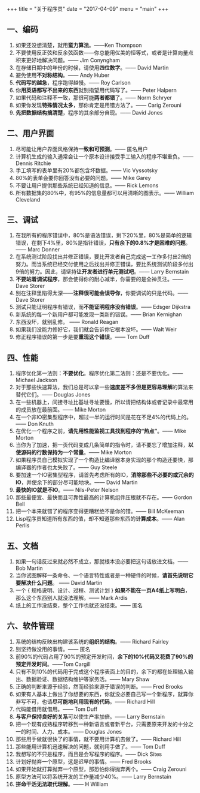 +++
title = "关于程序员"
date = "2017-04-09"
menu = "main"
+++

## **一、编码**

1. 如果还没想清楚，就用**蛮力算法**。——Ken Thompson
2. 不要使用反正弦和反余弦函数——你总能用优美的恒等式，或者是计算向量点积来更好地解决问题。—— Jim Conyngham
3. 在存储日期中的年份的时候，请使用**四位数字**。—— David Martin
4. 避免使用**不对称结构**。—— Andy Huber
5. **代码写的越急**，程序跑得越慢。—— Roy Carlson
6. 你**用英语都写不出来的东西**就别指望用代码写了。—— Peter Halpern
7. 如果代码和注释不一致，那很可能**两者都错**了。—— Norm Schryer
8. 如果你发现**特殊情况太多**，那你肯定是用错方法了。—— Carig Zerouni
9. **先把数据结构搞清楚**，程序的其余部分自现。—— David Jones


## **二、用户界面**

1. 尽可能让用户界面风格保持**一致和可预测**。—— 匿名用户
2. 计算机生成的输入通常会让一个原本设计接受手工输入的程序不堪重负。—— Dennis Ritchie
3. 手工填写的表单里有20%都包含坏数据。—— Vic Vyssotsky
4. 80%的表单会要你回答没有必要的问题。—— Mike Garey
5. 不要让用户提供那些系统已经知道的信息。—— Rick Lemons
6. 所有数据集的80%中，有95%的信息量都可以用清晰的图表示。—— William Cleveland


##  **三、调试**

1. 在我所有的程序错误中，80%是语法错误，剩下20%里，80%是简单的逻辑错误，在剩下4%里，80%是指针错误，**只有余下的0.8%才是困难的问题**。—— Marc Donner
2. 在系统测试阶段找出并修正错误，要比开发者自己完成这一工作多付出2倍的努力。而当系统已经交付使用之后找出并修正错误，要比系统测试阶段多付出9倍的努力。因此，请坚持**让开发者进行单元测试吧**。—— Larry Bernstain
3. **不要站着调试程序**，那会使得你的耐心减半，你需要的是全神贯注。—— Dave Storer
4. 别在注释里陷得太深——**注释很可能会误导你**，你要调试的只是代码。—— Dave Storer
5. 测试只能证明程序有错误，而**不能证明程序没有错误**。—— Edsger Dijkstra
6. 新系统的每一个新用户都可能发现一类新的错误。—— Brian Kernighan
7. 东西没坏，就别乱修。 —— Ronald Reagan
8. 如果我们没能力修好它，我们就会告诉你它根本没坏。—— Walt Weir
9. 修正程序错误的第一步是要**重现这个错误**。—— Tom Duff


## **四、性能**

1. 程序优化第一法则：**不要优化**。程序优化第二法则：还是不要优化。—— Michael Jackson
2. 对于那些快速算法，我们总是可以拿一些**速度差不多但是更容易理解**的算法来替代它们。—— Douglas Jones
3. 在一些机器上，间接寻址比基址寻址要慢，所以请把结构体或者记录中最常用的成员放在最前面。—— Mike Morton
4. 在一个非IO密集型程序中，超过一半的运行时间是花在不足4%的代码上的。—— Don Knuth
5. 在优化一个程序之前，**请先用性能监视工具找到程序的“热点”**。—— Mike Morton
6. 当你为了加速，把一页代码变成几条简单的指令时，请不要忘了增加注释，**以使源码的行数保持为一个常量**。—— Mike Morton
7. 如果程序员自己模拟实现了一个构造比编译器本身实现的那个构造还要快，那编译器的作者也太失败了。—— Guy Steele
8. 要加速一个IO密集型程序，请首先考虑所有的IO，**消除那些不必要的或冗余的IO**，并使余下的部分尽可能地块。—— David Martin
9. **最快的IO就是不IO**。—— Nils-Peter Nelson
10. 那些最便宜、最快而且可靠性最高的计算机组件压根就不存在。—— Gordon Bell
11. 把一个本来就错了的程序变得更糟糕绝不是你的错。—— Bill McKeeman
12. Lisp程序员知道所有东西的值，却不知道那些东西的**计算成本**。—— Alan Perlis



## **五、文档**

1. 如果一句话反过来就必然不成立，那就根本没必要把这句话放进文档。—— Bob Martin
2. 当你试图解释一条命令、一个语言特性或者是一种硬件的时候，**请首先说明它要解决什么问题**。 —— David Martin
3. 一个 { 规格说明、设计、过程、测试计划 } **如果不能在一页A4纸上写明白**，那么这个东西别人就没法理解。—— Mark Ardis
4. 纸上的工作没结束，整个工作也就还没结束。—— 匿名


## 六、软件管理

1. 系统的结构反映出构建该系统的**组织的结构**。—— Richard Fairley
2. 别坚持做没用的事情。—— 匿名
3. 前90%的代码占用了90%的预定开发时间，**余下的10%代码又花费了90%的预定开发时间**。——Tom Cargill
4. 只有不到10%的代码用于完成这个程序表面上的目的，余下的都在处理输入输出、数据验证、数据结构维护等家务活。—— Mary Shaw
5. 正确的判断来源于经验，然而经验来源于错误的判断。—— Fred Brooks
6. 如果有人基本上做出了你想要的东西，你就没必要自己写一个新程序，就算你非写不可，也请**尽可能地利用现有的代码**。—— Richard Hill
7. 代码能借用就借用。—— Tom Duff
8. **与客户保持良好的关系**可以使生产率加倍。—— Larry Bernstain
9. 把一个现有成熟程序转移到一种新语言或者新平台，只需要原来开发的十分之一的时间、人力、成本。—— Douglas Jones
10. 那些用手做就很快了的事情，就不要用计算机去做了。—— Richard Hill
11. 那些能用计算机迅速解决的问题，就别用手做了。—— Tom Duff
12. 我想写的不只是程序，而且是会写程序的程序。—— Dick Sites
13. 计划好抛弃一个原型，这是迟早的事情。—— Fred Brooks
14. 如果开始就打算抛弃一个原型，那恐怕你得抛弃两个。—— Craig Zerouni
15. 原型方法可以将系统开发的工作量减少40%。—— Larry Bernstain
16. **拼命干活无法取代理解**。—— H William


